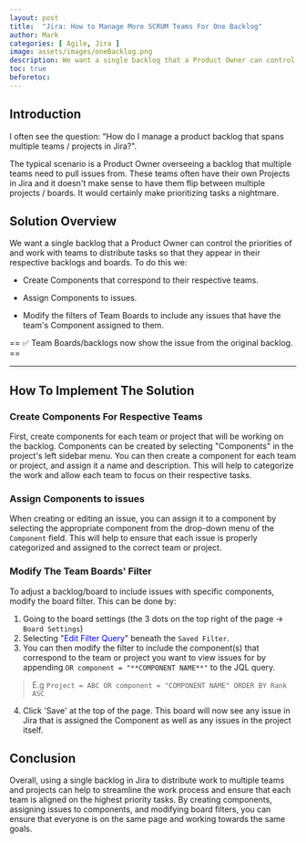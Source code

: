 ```yaml
---
layout: post
title:  "Jira: How to Manage More SCRUM Teams For One Backlog"
author: Mark
categories: [ Agile, Jira ]
image: assets/images/oneBacklog.png
description: We want a single backlog that a Product Owner can control the priorities of and work with teams to distribute tasks so that they appear in their respective backlogs and boards
toc: true
beforetoc: 
---
```

## Introduction
I often see the question: "How do I manage a product backlog that spans multiple teams / projects in Jira?".  

The typical scenario is a Product Owner overseeing a backlog that multiple teams need to pull issues from. These teams often have their own Projects in Jira and it doesn't make sense to have them flip between multiple projects / boards. It would certainly make prioritizing tasks a nightmare.

## Solution Overview
We want a single backlog that a Product Owner can control the priorities of and work with teams to distribute tasks so that they appear in their respective backlogs and boards. To do this we:
-  Create Components that correspond to their respective teams. 

- Assign Components to issues.

- Modify the filters of Team Boards to include any issues that have the team's Component assigned to them.

== ✅ Team Boards/backlogs now show the issue from the original backlog. ==

---
## How To Implement The Solution

### Create Components For Respective Teams
First, create components for each team or project that will be working on the backlog. Components can be created by selecting "Components" in the project's left sidebar menu. You can then create a component for each team or project, and assign it a name and description. This will help to categorize the work and allow each team to focus on their respective tasks.
 
### Assign Components to issues
When creating or editing an issue, you can assign it to a component by selecting the appropriate component from the drop-down menu of the `Component` field. This will help to ensure that each issue is properly categorized and assigned to the correct team or project.

### Modify The Team Boards' Filter
To adjust a backlog/board to include issues with specific components, modify the board filter. This can be done by:
1. Going to the board settings (the 3 dots on the top right of the page -> `Board Settings`)
2. Selecting  "<font color=blue>Edit Filter Query</font>" beneath the `Saved Filter`. 
3. You can then modify the filter to include the component(s) that correspond to the team or project you want to view issues for by appending `OR component = "**COMPONENT NAME**"` to the JQL query. 

>E.g 
>`Project = ABC OR component = "COMPONENT NAME" ORDER BY Rank ASC`  

4. Click 'Save' at the top of the page. This board will now see any issue in Jira that is assigned the Component as well as any issues in the project itself.

## Conclusion
Overall, using a single backlog in Jira to distribute work to multiple teams and projects can help to streamline the work process and ensure that each team is aligned on the highest priority tasks. By creating components, assigning issues to components, and modifying board filters, you can ensure that everyone is on the same page and working towards the same goals.
<!--stackedit_data:
eyJoaXN0b3J5IjpbMTc5ODgwOTEzNF19
-->